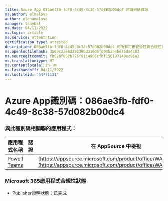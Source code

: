 ```yaml
---
title: Azure App 086ae3fb-fdf0-4c49-8c38-57d082b00dc4 的識別碼資訊
ms.author: elmalova
author: elenamalova
manager: tonybal
ms.date: 04/11/2022
ms.topic: article
ms.service: attestation
certification_type: attested
description: 086ae3fb-fdf0-4c49-8c38-57d082b00dc4 的所有可用安全性與合規性資訊。
ms.openlocfilehash: 3509c2ae8d29239bd316d6fd04bab4be75da4c83
ms.sourcegitcommit: fb02bf852b775f9114966cfbf158197149ec95a2
ms.translationtype: MT
ms.contentlocale: zh-TW
ms.lasthandoff: 04/11/2022
ms.locfileid: "64771131"
---
```

# <a name="azure-app-id-086ae3fb-fdf0-4c49-8c38-57d082b00dc4"></a>Azure App識別碼：086ae3fb-fdf0-4c49-8c38-57d082b00dc4


### <a name="apps-associated-with-this-id"></a>與此識別碼相關聯的應用程式：
| **應用程式名稱** | **認證** | **在 AppSource 中檢視** |
|--------------|---------------|-----------------------|
| [Powell Teams](../forward/WA200001585.md) |  | [https://appsource.microsoft.com/product/office/WA200001585](https://appsource.microsoft.com/product/office/WA200001585) |

### <a name="microsoft-365-app-compliance-status"></a>Microsoft 365應用程式合規性狀態
- Publisher證明狀態：已完成
